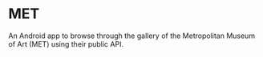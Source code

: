 # MET

An Android app to browse through the gallery of the Metropolitan
Museum of Art (MET) using their public API.
